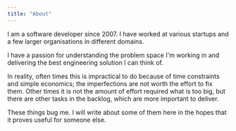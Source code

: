 ```yaml
---
title: "About"
---
```


I am a software developer since 2007.
I have worked at various startups and a few larger organisations in different domains.
 
I have a passion for understanding the problem space I'm working in and
delivering the best engineering solution I can think of.

In reality, often times this is impractical to do because of time constraints and simple economics;
the imperfections are not worth the effort to fix them.
Other times it is not the amount of effort required what is too big, but there are other tasks
in the backlog, which are more important to deliver.

These things bug me.
I will write about some of them here in the hopes that it proves useful for someone else.
